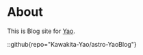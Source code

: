 # About

This is Blog site for [Yao](https://github.com/Kawakita-Yao).

::github{repo="Kawakita-Yao/astro-YaoBlog"}
